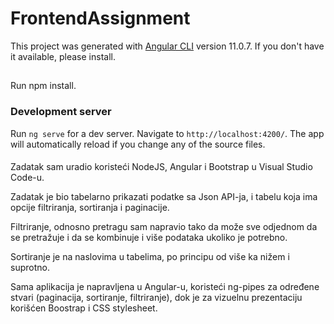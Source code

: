 # FrontendAssignment

This project was generated with [Angular CLI](https://github.com/angular/angular-cli) version 11.0.7. 
If you don't have it available, please install.

##

Run npm install.

### Development server

Run `ng serve` for a dev server. Navigate to `http://localhost:4200/`. The app will automatically reload if you change any of the source files.

####

Zadatak sam uradio koristeći NodeJS, Angular i Bootstrap u Visual Studio Code-u.

Zadatak je bio tabelarno prikazati podatke sa Json API-ja, i tabelu koja ima opcije filtriranja, sortiranja i paginacije.

Filtriranje, odnosno pretragu sam napravio tako da može sve odjednom da se pretražuje i da se kombinuje i više podataka ukoliko je potrebno.

Sortiranje je na naslovima u tabelima, po principu od više ka nižem i suprotno.

Sama aplikacija je napravljena u Angular-u, koristeći ng-pipes za određene stvari (paginacija, sortiranje, filtriranje), dok je za vizuelnu prezentaciju korišćen Boostrap i CSS stylesheet.
